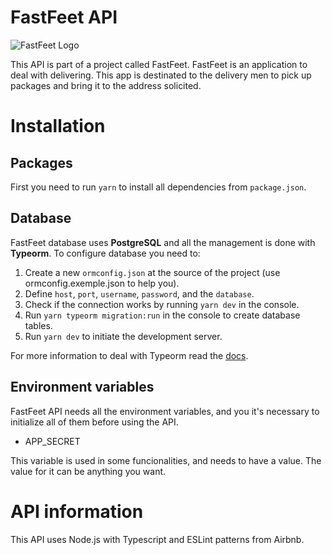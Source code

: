 # FastFeet API

![FastFeet Logo](https://gui10l1-github-projects.s3.amazonaws.com/fastfeet.png)

This API is part of a project called FastFeet. FastFeet is an application to
deal with delivering. This app is destinated to the delivery men to pick up
packages and bring it to the address solicited.

# Installation

## Packages

First you need to run `yarn` to install all dependencies from `package.json`.

## Database

FastFeet database uses **PostgreSQL** and all the management is done with
**Typeorm**. To configure database you need to:

1. Create a new `ormconfig.json` at the source of the project (use ormconfig.exemple.json to help you).
2. Define `host`, `port`, `username`, `password`, and the `database`.
3. Check if the connection works by running `yarn dev` in the console.
4. Run `yarn typeorm migration:run` in the console to create database tables.
5. Run `yarn dev` to initiate the development server.

For more information to deal with Typeorm read the [docs](https://typeorm.io/#/).

## Environment variables

FastFeet API needs all the environment variables, and you it's necessary to
initialize all of them before using the API.

* APP_SECRET

This variable is used in some funcionalities, and needs to have a value. The
value for it can be anything you want.

# API information

This API uses Node.js with Typescript and ESLint patterns from Airbnb.
